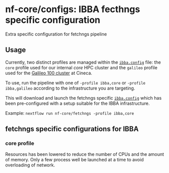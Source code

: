 # nf-core/configs: IBBA fecthngs specific configuration

Extra specific configuration for fetchngs pipeline

## Usage

Currently, two distinct profiles are managed within the [`ibba.config`](../../../conf/ibba.config) file: the `core` profile used for our internal *core* HPC cluster and the `galileo` profile used for the [Galileo 100 cluster](https://docs.hpc.cineca.it/hpc/galileo.html) at Cineca.

To use, run the pipeline with one of `-profile ibba,core` or `-profile ibba,galileo` according to the infrastructure you are targeting.

This will download and launch the fetchngs specific [`ibba.config`](../../../conf/pipeline/fetchngs/ibba.config) which has been pre-configured with a setup suitable for the IBBA infrastructure.

Example: `nextflow run nf-core/fetchngs -profile ibba,core`

## fetchngs specific configurations for IBBA

### core profile

Resources has been lowered to reduce the number of CPUs and the amount of memory.
Only a few process well be launched at a time to avoid overloading of network.
